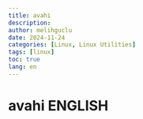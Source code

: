```yaml
---
title: avahi
description:
author: melihguclu
date: 2024-11-24 
categories: [Linux, Linux Utilities]
tags: [linux]
toc: true
lang: en
---
```


# avahi ENGLISH
